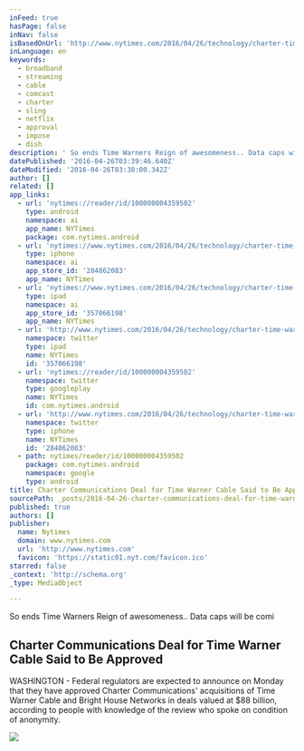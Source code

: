 ```yaml
---
inFeed: true
hasPage: false
inNav: false
isBasedOnUrl: 'http://www.nytimes.com/2016/04/26/technology/charter-time-warner-cable-bright-house-cable-deal.html?_r=0'
inLanguage: en
keywords:
  - broadband
  - streaming
  - cable
  - comcast
  - charter
  - sling
  - netflix
  - approval
  - impose
  - dish
description: ' So ends Time Warners Reign of awesomeness.. Data caps will be comi'
datePublished: '2016-04-26T03:39:46.640Z'
dateModified: '2016-04-26T03:38:00.342Z'
author: []
related: []
app_links:
  - url: 'nytimes://reader/id/100000004359502'
    type: android
    namespace: ai
    app_name: NYTimes
    package: com.nytimes.android
  - url: 'nytimes://www.nytimes.com/2016/04/26/technology/charter-time-warner-cable-bright-house-cable-deal.html'
    type: iphone
    namespace: ai
    app_store_id: '284862083'
    app_name: NYTimes
  - url: 'nytimes://www.nytimes.com/2016/04/26/technology/charter-time-warner-cable-bright-house-cable-deal.html'
    type: ipad
    namespace: ai
    app_store_id: '357066198'
    app_name: NYTimes
  - url: 'http://www.nytimes.com/2016/04/26/technology/charter-time-warner-cable-bright-house-cable-deal.html'
    namespace: twitter
    type: ipad
    name: NYTimes
    id: '357066198'
  - url: 'nytimes://reader/id/100000004359502'
    namespace: twitter
    type: googleplay
    name: NYTimes
    id: com.nytimes.android
  - url: 'http://www.nytimes.com/2016/04/26/technology/charter-time-warner-cable-bright-house-cable-deal.html'
    namespace: twitter
    type: iphone
    name: NYTimes
    id: '284862083'
  - path: nytimes/reader/id/100000004359502
    package: com.nytimes.android
    namespace: google
    type: android
title: Charter Communications Deal for Time Warner Cable Said to Be Approved
sourcePath: _posts/2016-04-26-charter-communications-deal-for-time-warner-cable-said-to-be.md
published: true
authors: []
publisher:
  name: Nytimes
  domain: www.nytimes.com
  url: 'http://www.nytimes.com'
  favicon: 'https://static01.nyt.com/favicon.ico'
starred: false
_context: 'http://schema.org'
_type: MediaObject

---
```

So ends Time Warners Reign of awesomeness.. Data caps will be comi

<article style=""><h1>Charter Communications Deal for Time Warner Cable Said to Be Approved</h1><p>WASHINGTON - Federal regulators are expected to announce on Monday that they have approved Charter Communications' acquisitions of Time Warner Cable and Bright House Networks in deals valued at $88 billion, according to people with knowledge of the review who spoke on condition of anonymity.</p><img src="https://static01.nyt.com/images/icons/t_logo_291_black.png" /></article>